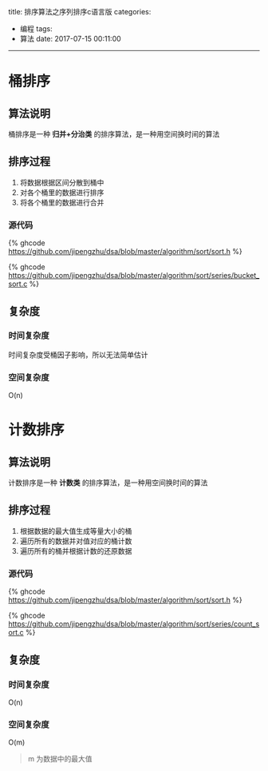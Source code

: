 title: 排序算法之序列排序c语言版
categories:
  - 编程
tags:
  - 算法
date: 2017-07-15 00:11:00
---
# 桶排序

## 算法说明

桶排序是一种 **归并+分治类** 的排序算法，是一种用空间换时间的算法


## 排序过程

1. 将数据根据区间分散到桶中
2. 对各个桶里的数据进行排序
3. 将各个桶里的数据进行合并

### 源代码

{% ghcode https://github.com/jipengzhu/dsa/blob/master/algorithm/sort/sort.h %}

{% ghcode https://github.com/jipengzhu/dsa/blob/master/algorithm/sort/series/bucket_sort.c %}


## 复杂度
### 时间复杂度
时间复杂度受桶因子影响，所以无法简单估计

### 空间复杂度
O(n)



# 计数排序

## 算法说明

计数排序是一种 **计数类** 的排序算法，是一种用空间换时间的算法


## 排序过程

1. 根据数据的最大值生成等量大小的桶
2. 遍历所有的数据并对值对应的桶计数
3. 遍历所有的桶并根据计数的还原数据

### 源代码

{% ghcode https://github.com/jipengzhu/dsa/blob/master/algorithm/sort/sort.h %}

{% ghcode https://github.com/jipengzhu/dsa/blob/master/algorithm/sort/series/count_sort.c %}


## 复杂度
### 时间复杂度
O(n)

### 空间复杂度
O(m)

> m 为数据中的最大值